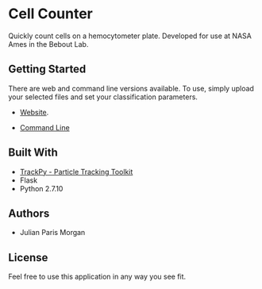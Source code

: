 # Cell Counter

Quickly count cells on a hemocytometer plate. Developed for use at NASA Ames in the Bebout Lab.

## Getting Started

There are web and command line versions available. To use, simply upload your selected files and set your classification parameters.

* [Website](https://rapid-cell-counter.herokuapp.com/).

* [Command Line](src/cell_counter.py)

## Built With

* [TrackPy - Particle Tracking Toolkit](https://github.com/soft-matter/trackpy)
* Flask
* Python 2.7.10

## Authors

* Julian Paris Morgan

## License

Feel free to use this application in any way you see fit.


